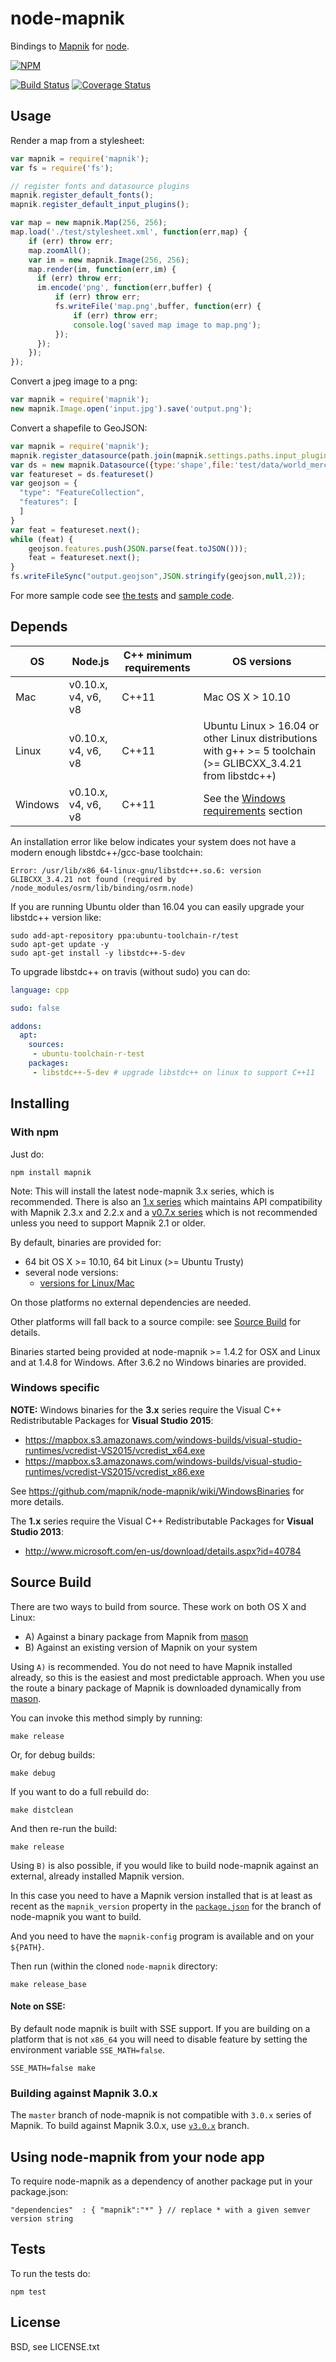 # node-mapnik

Bindings to [Mapnik](http://mapnik.org) for [node](http://nodejs.org).

[![NPM](https://nodei.co/npm/mapnik.png?downloads=true&downloadRank=true)](https://nodei.co/npm/mapnik/)

[![Build Status](https://secure.travis-ci.org/mapnik/node-mapnik.png)](https://travis-ci.org/mapnik/node-mapnik)
[![Coverage Status](https://coveralls.io/repos/mapnik/node-mapnik/badge.svg)](https://coveralls.io/r/mapnik/node-mapnik)

## Usage

Render a map from a stylesheet:

```js
var mapnik = require('mapnik');
var fs = require('fs');

// register fonts and datasource plugins
mapnik.register_default_fonts();
mapnik.register_default_input_plugins();

var map = new mapnik.Map(256, 256);
map.load('./test/stylesheet.xml', function(err,map) {
    if (err) throw err;
    map.zoomAll();
    var im = new mapnik.Image(256, 256);
    map.render(im, function(err,im) {
      if (err) throw err;
      im.encode('png', function(err,buffer) {
          if (err) throw err;
          fs.writeFile('map.png',buffer, function(err) {
              if (err) throw err;
              console.log('saved map image to map.png');
          });
      });
    });
});
```

Convert a jpeg image to a png:

```js
var mapnik = require('mapnik');
new mapnik.Image.open('input.jpg').save('output.png');
```

Convert a shapefile to GeoJSON:

```js
var mapnik = require('mapnik');
mapnik.register_datasource(path.join(mapnik.settings.paths.input_plugins,'shape.input'));
var ds = new mapnik.Datasource({type:'shape',file:'test/data/world_merc.shp'});
var featureset = ds.featureset()
var geojson = {
  "type": "FeatureCollection",
  "features": [
  ]
}
var feat = featureset.next();
while (feat) {
    geojson.features.push(JSON.parse(feat.toJSON()));
    feat = featureset.next();
}
fs.writeFileSync("output.geojson",JSON.stringify(geojson,null,2));
```

For more sample code see [the tests](./test) and [sample code](https://github.com/mapnik/node-mapnik-sample-code).

## Depends

OS|Node.js|C++ minimum requirements|OS versions
---|---|---|---
Mac|v0.10.x, v4, v6, v8|C++11|Mac OS X > 10.10
Linux|v0.10.x, v4, v6, v8|C++11|Ubuntu Linux > 16.04 or other Linux distributions with g++ >= 5 toolchain (>= GLIBCXX_3.4.21 from libstdc++)
Windows|v0.10.x, v4, v6, v8|C++11|See the [Windows requirements](https://github.com/mapnik/node-mapnik#windows-specific) section

An installation error like below indicates your system does not have a modern enough libstdc++/gcc-base toolchain:

```
Error: /usr/lib/x86_64-linux-gnu/libstdc++.so.6: version GLIBCXX_3.4.21 not found (required by /node_modules/osrm/lib/binding/osrm.node)
```

If you are running Ubuntu older than 16.04 you can easily upgrade your libstdc++ version like:

```
sudo add-apt-repository ppa:ubuntu-toolchain-r/test
sudo apt-get update -y
sudo apt-get install -y libstdc++-5-dev
```

To upgrade libstdc++ on travis (without sudo) you can do:

```yaml
language: cpp

sudo: false

addons:
  apt:
    sources:
     - ubuntu-toolchain-r-test
    packages:
     - libstdc++-5-dev # upgrade libstdc++ on linux to support C++11
```


## Installing
### With npm
Just do:

    npm install mapnik

Note: This will install the latest node-mapnik 3.x series, which is recommended. There is also an [1.x series](https://github.com/mapnik/node-mapnik/tree/1.x) which maintains API compatibility with Mapnik 2.3.x and 2.2.x and a [v0.7.x series](https://github.com/mapnik/node-mapnik/tree/v0.7.x) which is not recommended unless you need to support Mapnik 2.1 or older.

By default, binaries are provided for:

 - 64 bit OS X >= 10.10, 64 bit Linux (>= Ubuntu Trusty)
 - several node versions:
   - [versions for Linux/Mac](<https://github.com/mapnik/node-mapnik/blob/master/.travis.yml#L19-L47>)

On those platforms no external dependencies are needed.

Other platforms will fall back to a source compile: see [Source Build](#source-build) for details.

Binaries started being provided at node-mapnik >= 1.4.2 for OSX and Linux and at 1.4.8 for Windows. After 3.6.2 no Windows binaries are provided.

### Windows specific

**NOTE:** Windows binaries for the **3.x** series require the Visual C++ Redistributable Packages for **Visual Studio 2015**:

  - <https://mapbox.s3.amazonaws.com/windows-builds/visual-studio-runtimes/vcredist-VS2015/vcredist_x64.exe>
  - <https://mapbox.s3.amazonaws.com/windows-builds/visual-studio-runtimes/vcredist-VS2015/vcredist_x86.exe>

See https://github.com/mapnik/node-mapnik/wiki/WindowsBinaries for more details.

The **1.x** series require the Visual C++ Redistributable Packages for **Visual Studio 2013**:

 - http://www.microsoft.com/en-us/download/details.aspx?id=40784


## Source Build

There are two ways to build from source. These work on both OS X and Linux:

 - A) Against a binary package from Mapnik from [mason](https://github.com/mapbox/mason)
 - B) Against an existing version of Mapnik on your system

Using `A)` is recommended. You do not need to have Mapnik installed already, so this is the easiest and most predictable approach. When you use the route a binary package of Mapnik is downloaded dynamically from [mason](https://github.com/mapbox/mason).

You can invoke this method simply by running:

  `make release`

Or, for debug builds:

  `make debug`

If you want to do a full rebuild do:

  `make distclean`

And then re-run the build:

  `make release`

Using `B)` is also possible, if you would like to build node-mapnik against an external, already installed Mapnik version.

In this case you need to have a Mapnik version installed that is at least as recent as the `mapnik_version` property in the [`package.json`](./package.json) for the branch of node-mapnik you want to build.

And you need to have the `mapnik-config` program is available and on your `${PATH}`.

Then run (within the cloned `node-mapnik` directory:

    make release_base

#### Note on SSE:

By default node mapnik is built with SSE support. If you are building on a platform that is not `x86_64` you will need to disable feature by setting the environment variable `SSE_MATH=false`.

```
SSE_MATH=false make
```

### Building against Mapnik 3.0.x

The `master` branch of node-mapnik is not compatible with `3.0.x` series of Mapnik. To build against Mapnik 3.0.x, use [`v3.0.x`](https://github.com/mapnik/node-mapnik/tree/v3.0.x) branch.


## Using node-mapnik from your node app

To require node-mapnik as a dependency of another package put in your package.json:

    "dependencies"  : { "mapnik":"*" } // replace * with a given semver version string

## Tests

To run the tests do:
  
    npm test

## License

BSD, see LICENSE.txt
